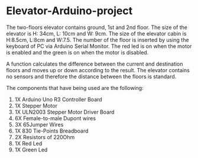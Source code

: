 # Elevator-Arduino-project
The two-floors elevator contains ground, 1st and 2nd floor.
The size of the elevator is H: 34cm, L: 10cm and W: 9cm. The size of the elevator cabin is H:8.5cm, L:8cm and W:7.5. The number of the floor is inserted by using the keyboard of PC via Arduino Serial Monitor. The red led is on when the motor is enabled and the green is on when the motor is disabled. 

A function calculates the difference between the current and destination floors and moves up or down according to the result. The elevator contains no sensors and therefore the distance between the floors is standard.   

The components that have being used are the following:
1. 1X Arduino Uno R3 Controller Board 
2. 1X Stepper Motor 
3. 1X ULN2003 Stepper Motor Driver Board 
4. 6X Female-to-male Dupont wires 
5. 3X 65Jumper Wires
6. 1X 830 Tie-Points Breadboard
7. 2X Resistors of 220Ohm
8. 1X Red Led 
9. 1X Green Led




